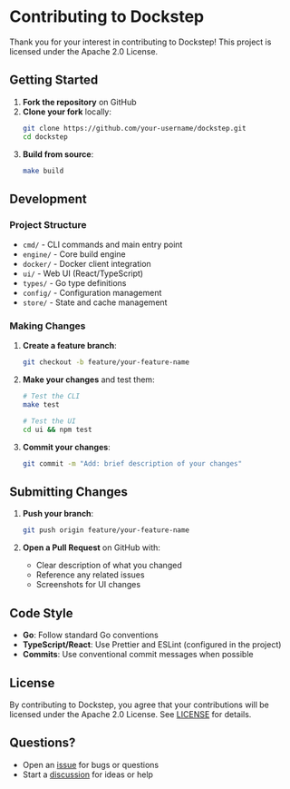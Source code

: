 # Contributing to Dockstep

Thank you for your interest in contributing to Dockstep! This project is licensed under the Apache 2.0 License.

## Getting Started

1. **Fork the repository** on GitHub
2. **Clone your fork** locally:
   ```bash
   git clone https://github.com/your-username/dockstep.git
   cd dockstep
   ```
3. **Build from source**:
   ```bash
   make build
   ```

## Development

### Project Structure
- `cmd/` - CLI commands and main entry point
- `engine/` - Core build engine
- `docker/` - Docker client integration
- `ui/` - Web UI (React/TypeScript)
- `types/` - Go type definitions
- `config/` - Configuration management
- `store/` - State and cache management

### Making Changes

1. **Create a feature branch**:
   ```bash
   git checkout -b feature/your-feature-name
   ```

2. **Make your changes** and test them:
   ```bash
   # Test the CLI
   make test
   
   # Test the UI
   cd ui && npm test
   ```

3. **Commit your changes**:
   ```bash
   git commit -m "Add: brief description of your changes"
   ```

## Submitting Changes

1. **Push your branch**:
   ```bash
   git push origin feature/your-feature-name
   ```

2. **Open a Pull Request** on GitHub with:
   - Clear description of what you changed
   - Reference any related issues
   - Screenshots for UI changes

## Code Style

- **Go**: Follow standard Go conventions
- **TypeScript/React**: Use Prettier and ESLint (configured in the project)
- **Commits**: Use conventional commit messages when possible

## License

By contributing to Dockstep, you agree that your contributions will be licensed under the Apache 2.0 License. See [LICENSE](LICENSE) for details.

## Questions?

- Open an [issue](https://github.com/leonardmq/dockstep/issues) for bugs or questions
- Start a [discussion](https://github.com/leonardmq/dockstep/discussions) for ideas or help
